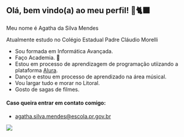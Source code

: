 ## Olá, bem vindo(a) ao meu perfil! 🥇🐈‍⬛

Meu nome é Agatha da Silva Mendes

Atualmente estudo no Colégio Estadual Padre Cláudio Morelli

- Sou formada em Informática Avançada.
- Faço Academia. 🖤
- Estou em processo de aprendizagem de programação utiizando a plataforma [Alura](www.alura.com.br).
- Danço e estou em processo de aprendizado na área músical.
- Vou largar tudo e morar no Litoral.
- Gosto de sagas de filmes.



#### Caso queira entrar em contato comigo: 
- agatha.silva.mendes@escola.pr.gov.br
  
![](https://media3.giphy.com/media/v1.Y2lkPTc5MGI3NjExeTAxemt3OWM0ZHR1NmJxZzNwMW9hYjU2MDF2d2w3NTRvZnhia3FtbSZlcD12MV9pbnRlcm5hbF9naWZfYnlfaWQmY3Q9Zw/ko7twHhomhk8E/giphy.webp)



